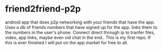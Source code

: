 friend2friend-p2p
=================

android app that does p2p networking with your friends that have the app. Uses a db of friends numbers that have signed up for the app. links them to the numbers in the user&#39;s phone. Connect direct through ip to tranfer files, video, app links, maybe even vid chat in the end.. This is my first repo. If this is ever finished I will put on the app market for free to all. 